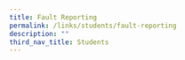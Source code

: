 ```yaml
---
title: Fault Reporting
permalink: /links/students/fault-reporting
description: ""
third_nav_title: Students
---
```

